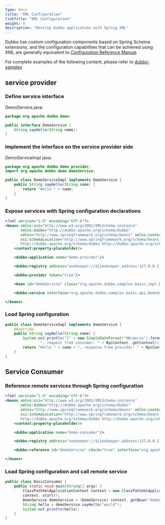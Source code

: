 ```yaml
---
type: docs
title: "XML Configuration"
linkTitle: "XML Configuration"
weight: 4
description: "Develop Dubbo application with Spring XML"
---
```


Dubbo has custom configuration components based on Spring Schema extensions, and the configuration capabilities that can be achieved using XML are generally equivalent to [Configuration Reference Manual](../properties).


For complete examples of the following content, please refer to [dubbo-samples](https://github.com/apache/dubbo-samples/tree/master/1-basic/dubbo-samples-spring-xml)

## service provider


### Define service interface

DemoService.java:

```java
package org.apache.dubbo.demo;

public interface DemoService {
    String sayHello(String name);
}
```

### Implement the interface on the service provider side

DemoServiceImpl.java:

```java
package org.apache.dubbo.demo.provider;
import org.apache.dubbo.demo.DemoService;

public class DemoServiceImpl implements DemoService {
    public String sayHello(String name) {
        return "Hello " + name;
    }
}
```

### Expose services with Spring configuration declarations

```xml
<?xml version="1.0" encoding="UTF-8"?>
<beans xmlns:xsi="http://www.w3.org/2001/XMLSchema-instance"
       xmlns:dubbo="http://dubbo.apache.org/schema/dubbo"
       xmlns="http://www.springframework.org/schema/beans" xmlns:context="http://www.springframework.org/schema/context"
       xsi:schemaLocation="http://www.springframework.org/schema/beans http://www.springframework.org/schema/beans/spring-beans.xsd
       http://dubbo.apache.org/schema/dubbo http://dubbo.apache.org/schema/dubbo/dubbo.xsd http://www.springframework.org/schema/context http://www.springframework .org/schema/context/spring-context.xsd">
    <context:property-placeholder/>

    <dubbo:application name="demo-provider"/>

    <dubbo:registry address="zookeeper://${zookeeper.address:127.0.0.1}:2181"/>

    <dubbo:provider token="true"/>

    <bean id="demoService" class="org.apache.dubbo.samples.basic.impl.DemoServiceImpl"/>

    <dubbo:service interface="org.apache.dubbo.samples.basic.api.DemoService" ref="demoService"/>

</beans>
```

### Load Spring configuration

```java
public class DemoServiceImpl implements DemoService {
    @Override
    public String sayHello(String name) {
        System.out.println("[" + new SimpleDateFormat("HH:mm:ss").format(new Date()) + "] Hello " + name +
                ", request from consumer: " + RpcContext. getContext(). getRemoteAddress());
        return "Hello " + name + ", response from provider: " + RpcContext.getContext().getLocalAddress();
    }
}
```

## Service Consumer

### Reference remote services through Spring configuration

```xml
<?xml version="1.0" encoding="UTF-8"?>
<beans xmlns:xsi="http://www.w3.org/2001/XMLSchema-instance"
       xmlns:dubbo="http://dubbo.apache.org/schema/dubbo"
       xmlns="http://www.springframework.org/schema/beans" xmlns:context="http://www.springframework.org/schema/context"
       xsi:schemaLocation="http://www.springframework.org/schema/beans http://www.springframework.org/schema/beans/spring-beans.xsd
       http://dubbo.apache.org/schema/dubbo http://dubbo.apache.org/schema/dubbo/dubbo.xsd http://www.springframework.org/schema/context http://www.springframework .org/schema/context/spring-context.xsd">
    <context:property-placeholder/>

    <dubbo:application name="demo-consumer"/>

    <dubbo:registry address="zookeeper://${zookeeper.address:127.0.0.1}:2181"/>

    <dubbo:reference id="demoService" check="true" interface="org.apache.dubbo.samples.basic.api.DemoService"/>

</beans>
```

### Load Spring configuration and call remote service

```java
public class BasicConsumer {
    public static void main(String[] args) {
        ClassPathXmlApplicationContext context = new ClassPathXmlApplicationContext("spring/dubbo-demo-consumer.xml");
        context. start();
        DemoService demoService = (DemoService) context. getBean("demoService");
        String hello = demoService.sayHello("world");
        System.out.println(hello);
    }
}
```